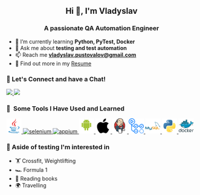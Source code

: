<h2 align="center">Hi 👋, I'm Vladyslav</h2>
<h3 align="center">A passionate QA Automation Engineer</h3>

- 🔭 I’m currently learning **Python, PyTest, Docker**
- 💬 Ask me about **testing and test automation**
- 📫 Reach me **vladyslav.pustovalov@gmail.com**
- 📄 Find out more in my <a href="https://vladyslav-pustovalov.github.io/HTML-Resume/" target="_blank" rel="noreferrer">Resume</a>

<h3 align="left">
  💬 Let's Connect and have a Chat!
</h3>
<p align="left">
<a href="https://www.linkedin.com/in/vladyslav-pustovalov/">
  <img height="50" src="https://user-images.githubusercontent.com/46517096/166973395-19676cd8-f8ec-4abf-83ff-da8243505b82.png"/>
</a>
<a href="t.me/vladpustovalov">
  <img height="50" src="https://cdn-icons-png.flaticon.com/512/1322/1322069.png"/>
</a>
</p>
<h3> 🚀 &nbsp;Some Tools I Have Used and Learned</h3>
<p align="left">  
<a href="https://www.java.com" target="_blank" rel="noreferrer"> <img src="https://raw.githubusercontent.com/devicons/devicon/master/icons/java/java-original.svg" alt="java" width="40" height="40"/> </a>
<a href="https://www.selenium.dev" target="_blank" rel="noreferrer"> <img src="https://raw.githubusercontent.com/detain/svg-logos/780f25886640cef088af994181646db2f6b1a3f8/svg/selenium-logo.svg" alt="selenium" width="40" height="40"/> </a>
<a href="https://appium.io" target="_blank" rel="noreferrer"> <img src="https://user-images.githubusercontent.com/605053/198377328-61c300a4-572b-450e-9626-68ade10040a1.svg" alt="appium" width="40" height="40"/> </a>
<a href="https://www.android.com" target="_blank" rel="noreferrer"> <img src="https://raw.githubusercontent.com/devicons/devicon/6910f0503efdd315c8f9b858234310c06e04d9c0/icons/android/android-original-wordmark.svg" alt="android" width="40" height="40"/> </a>
<a href="https://developer.apple.com/ios" target="_blank" rel="noreferrer"> <img src="https://raw.githubusercontent.com/devicons/devicon/6910f0503efdd315c8f9b858234310c06e04d9c0/icons/apple/apple-original.svg" alt="ios" width="40" height="40"/> </a>
<a href="https://www.jenkins.io" target="_blank" rel="noreferrer"> <img src="https://raw.githubusercontent.com/devicons/devicon/6910f0503efdd315c8f9b858234310c06e04d9c0/icons/jenkins/jenkins-original.svg" alt="jenkins" width="40" height="40"/> </a> 
<a href="https://github.com/features/actions" target="_blank" rel="noreferrer"> <img src="https://raw.githubusercontent.com/devicons/devicon/6910f0503efdd315c8f9b858234310c06e04d9c0/icons/githubactions/githubactions-original.svg" alt="github-actions" width="40" height="40"/> </a>
<a href="https://www.mysql.com" target="_blank" rel="noreferrer"> <img src="https://raw.githubusercontent.com/devicons/devicon/6910f0503efdd315c8f9b858234310c06e04d9c0/icons/mysql/mysql-original-wordmark.svg" alt="mysql" width="40" height="40"/> </a> 
<a href="https://www.python.org" target="_blank" rel="noreferrer"> <img src="https://raw.githubusercontent.com/devicons/devicon/master/icons/python/python-original.svg" alt="python" width="40" height="40"/> </a> 
<a href="https://www.docker.com" target="_blank" rel="noreferrer"> <img src="https://raw.githubusercontent.com/devicons/devicon/master/icons/docker/docker-original-wordmark.svg" alt="docker" width="40" height="40"/> </a>
</p>
<h3> 🙏 Aside of testing I'm interested in</h3>

- 🏋 Crossfit, Weightlifting
- 🏎 Formula 1
- 📖 Reading books
- 🌍 Travelling
